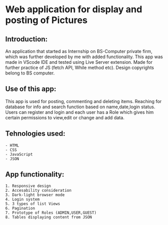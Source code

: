# Web application for display and posting of Pictures

## Introduction:
An application that started as Internship on BS-Computer private firm, which was further developed by me with added functionality.
This app was made in VScode IDE and tested using Live Server extension. Made for further practice of JS (fetch API, While method etc).
Design copyrights belong to BS computer.

## Use of this app:
This app is used for posting, commenting and deleting items. Reaching for database for info and search function based on name,date,login status. Users can register and login and each user has a Role which gives him certain permissions to view,edit or change and add data.

## Tehnologies used:
    - HTML
    - CSS
    - JavaScript
    - JSON

## App functionality:
    1. Responsive design
    2. Accesability consideration
    3. Dark-light browser mode
    4. Login system
    5. 3 types of list Views
    6. Pagination
    7. Prototype of Roles (ADMIN,USER,GUEST)
    8. Tables displaying content from JSON